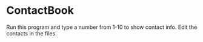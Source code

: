 # ContactBook
Run this program and type a number from 1-10 to show contact info. Edit the contacts in the files.
